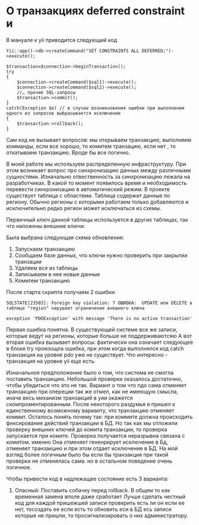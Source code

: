 # О транзакциях deferred constraint и
 
 В мануале к yii приводится следующий код
 ```
 Yii::app()->db->createCommand("SET CONSTRAINTS ALL DEFERRED;")->execute();
 
 $transaction=$connection->beginTransaction();
 try
 {
     $connection->createCommand($sql1)->execute();
     $connection->createCommand($sql2)->execute();
     //… прочие SQL-запросы
     $transaction->commit();
 }
 catch(Exception $e) // в случае возникновения ошибки при выполнении одного из запросов выбрасывается исключение
 {
     $transaction->rollback();
 }
 ```
 Сам код не вызывает вопросов: мы открываем транзакцию, выполняем комманды, если все хорошо, то комитем транзацию, если нет , то откатываем транзакцию. Вроде бы все логично. 
 
 В моей работе мы используем распределенную инфраструктуру. При этом возникает вопрос про синхронизацию данных между различными сущностями. Изначально отвественность за синхронизацию лежала на разработчиках. В какой то момент появилось время и необходимость перевести синхронизацию в автоматический режим.
 В проекте существует таблица с областями. Таблица содержит данные по региону. Обычно регионы с которыми работаем только добавляются и исключительно редко регион может исключаться из схемы.
 
 Первичный ключ данной таблицы используется в других таблицах, так что наложены внешние ключи.
 
 Была выбрана следующая схема обновления:
 1) Запускаем транзакцию
 2) Сообщаем базе данных, что ключи нужно проверить при закрытии транзации
 3) Удаляем все из таблицы
 4) Записываем в нее новые данные
 5) Комитем транзакцию
 
 После старта скрипта получаем 2 ошибки:
 
 ```
 SQLSTATE[23503]: Foreign key violation: 7 ОШИБКА:  UPDATE или DELETE в таблице "region" нарушает ограничение внешнего ключа 
 
 exception 'PDOException' with message 'There is no active transaction' 
 ```
 
 Первая ошибка понятна. В существующей системе все же записи, которые ведут на регионы, которые больше не поддерживаютсяю
 А вот вторая ошибка вызывает вопросы: фактически она означает следующее в блоке try произощла ошибка, при этом когда выполнялся код catch транзакция на уровне pdo уже не существует. Что интересно - транзакция на уровне yii еще есть.
 
 Изначальное предположение было о том, что система не смогла поставить транзакцию. Небольшой проверки  оказалось достаточно, чтобы убедиться что это не так. Вариант о том что пдо сама отменяет транзакцию при опереции так же отмел, как не имеющую смысла, иначе весь механизм транзакций в уии окажется скомпроментированным. После некоторого раздумья я пришел к единственному возможному варианту, что транзакцию отменяет коммит. Осталось понять почему так: 
 при коммите должна происходить фиксирование действий транзакции в БД. Но так как мы отложили проверку внешних ключей до комита транзакции, то проверка запускается при комите. Проверка получается неразрывна связана с комитом. именно Она отменяет гененрирует исключение в Бд, отменяет транзакцию и при этом отдает исключение в БД. На мой взгляд более логичным было бы если бы транзакция при такой проверки не отменялась сама. но в остальном поведение очень логичное. 
 
 Чтобы привести код в надлежащее состояние есть 3 варианта:
 1) Опасный: Поставить собачку перед rollback. В общем то как временная замена вполе даже сработает
 Лучше сделать честный код
 для каждой пришежшей записи проверить есть ли он
 если ее нет, тосоздать ее если есть то обновить
 еси в БД есь записи которые не пришли, то просигнализировать о них администратору.